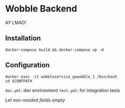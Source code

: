 # Wobble Backend
AY LMAO!

## Installation

```
docker-compose build && docker-compose up -d
```
## Configuration

```
docker exec -it wobbleservice_gowobble_1 /bin/bash
cd $CONFPATH
```
`dev.yml`: dev environment
`test.yml`: for integration tests

_Let non-needed fields empty_
